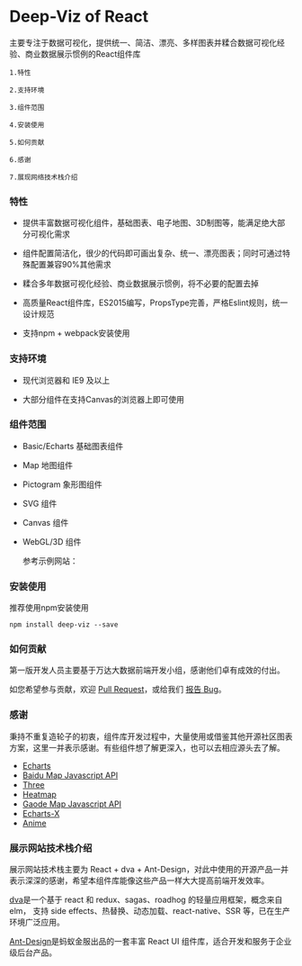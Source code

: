 # Deep-Viz of React

主要专注于数据可视化，提供统一、简洁、漂亮、多样图表并糅合数据可视化经验、商业数据展示惯例的React组件库

~~~
1.特性

2.支持环境

3.组件范围

4.安装使用

5.如何贡献

6.感谢

7.展现网络技术栈介绍
~~~

### 特性

- 提供丰富数据可视化组件，基础图表、电子地图、3D制图等，能满足绝大部分可视化需求


- 组件配置简洁化，很少的代码即可画出复杂、统一、漂亮图表；同时可通过特殊配置兼容90%其他需求


- 糅合多年数据可视化经验、商业数据展示惯例，将不必要的配置去掉


- 高质量React组件库，ES2015编写，PropsType完善，严格Eslint规则，统一设计规范


- 支持npm + webpack安装使用

### 支持环境

- 现代浏览器和 IE9 及以上


- 大部分组件在支持Canvas的浏览器上即可使用

### 组件范围

- Basic/Echarts 基础图表组件


- Map 地图组件


- Pictogram 象形图组件


- SVG 组件


- Canvas 组件


- WebGL/3D 组件

  参考示例网站：

### 安装使用

推荐使用npm安装使用

```shell
npm install deep-viz --save
```

### 如何贡献

第一版开发人员主要基于万达大数据前端开发小组，感谢他们卓有成效的付出。

如您希望参与贡献，欢迎 [Pull Request](https://github.com/ludejun/Deep-Viz/pulls)，或给我们 [报告 Bug](https://github.com/ludejun/Deep-Viz/issues)。

### 感谢

秉持不重复造轮子的初衷，组件库开发过程中，大量使用或借鉴其他开源社区图表方案，这里一并表示感谢。有些组件想了解更深入，也可以去相应源头去了解。

- [Echarts](http://echarts.baidu.com/)
- [Baidu Map Javascript API](http://lbsyun.baidu.com/index.php?title=jspopular)
- [Three](https://threejs.org/)
- [Heatmap](https://github.com/pa7/heatmap.js)
- [Gaode Map Javascript API](http://lbs.amap.com/api/javascript-api/summary/)
- [Echarts-X](http://echarts.baidu.com/echarts2/x/doc/index.html)
- [Anime](http://anime-js.com/)

### 展示网站技术栈介绍

展示网站技术栈主要为 React + dva + Ant-Design，对此中使用的开源产品一并表示深深的感谢，希望本组件库能像这些产品一样大大提高前端开发效率。

[dva](https://github.com/dvajs/dva)是一个基于 react 和 redux、sagas、roadhog 的轻量应用框架，概念来自 elm， 支持 side effects、热替换、动态加载、react-native、SSR 等，已在生产环境广泛应用。

[Ant-Design](https://github.com/ant-design/ant-design)是蚂蚁金服出品的一套丰富 React UI 组件库，适合开发和服务于企业级后台产品。
